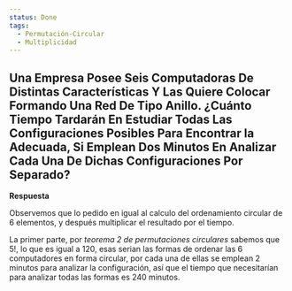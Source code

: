 ```yaml
---
status: Done
tags:
  - Permutación-Circular
  - Multiplicidad
---
```


## Una Empresa Posee Seis Computadoras De Distintas Características Y Las Quiere Colocar Formando Una Red De Tipo Anillo. ¿Cuánto Tiempo Tardarán En Estudiar Todas Las Configuraciones Posibles Para Encontrar la Adecuada, Si Emplean Dos Minutos En Analizar Cada Una De Dichas Configuraciones Por Separado?

**Respuesta**

Observemos que lo pedido en igual al calculo del ordenamiento circular de 6 elementos, y después multiplicar el resultado por el tiempo.

La primer parte, por *teorema 2 de permutaciones circulares* sabemos que $5!$, lo que es igual a 120, esas serian las formas de ordenar las 6 computadores en forma circular, por cada una de ellas se emplean 2 minutos para analizar la configuración, así que el tiempo que necesitarían para analizar todas las formas es 240 minutos.
